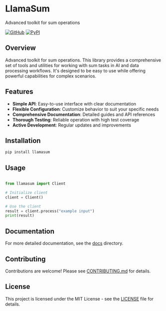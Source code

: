 # LlamaSum

Advanced toolkit for sum operations

[![GitHub](https://img.shields.io/github/license/llamasearchai/llamasum)](https://github.com/llamasearchai/llamasum/blob/main/LICENSE)
[![PyPI](https://img.shields.io/pypi/v/llamasum.svg)](https://pypi.org/project/llamasum/)

## Overview


Advanced toolkit for sum operations. This library provides a comprehensive set of tools and utilities for
working with sum tasks in AI and data processing workflows.
It's designed to be easy to use while offering powerful capabilities for complex scenarios.


## Features


- **Simple API**: Easy-to-use interface with clear documentation
- **Flexible Configuration**: Customize behavior to suit your specific needs
- **Comprehensive Documentation**: Detailed guides and API references
- **Thorough Testing**: Reliable operation with high test coverage
- **Active Development**: Regular updates and improvements


## Installation

```bash
pip install llamasum
```

## Usage

```python

from llamasum import Client

# Initialize client
client = Client()

# Use the client
result = client.process("example input")
print(result)

```

## Documentation

For more detailed documentation, see the [docs](docs/) directory.

## Contributing

Contributions are welcome! Please see [CONTRIBUTING.md](CONTRIBUTING.md) for details.

## License

This project is licensed under the MIT License - see the [LICENSE](LICENSE) file for details.
